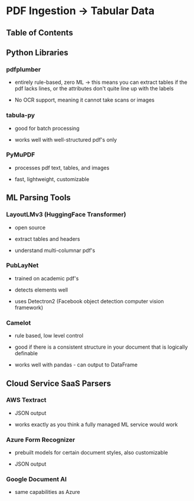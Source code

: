 # PDF Ingestion -> Tabular Data
## Table of Contents

## Python Libraries
### pdfplumber
- entirely rule-based, zero ML -> this means you can extract tables if the pdf lacks lines, or the attributes don't quite line up with the labels

- No OCR support, meaning it cannot take scans or images
### tabula-py
- good for batch processing

- works well with well-structured pdf's only
### PyMuPDF
- processes pdf text, tables, and images

- fast, lightweight, customizable
## ML Parsing Tools
### LayoutLMv3 (HuggingFace Transformer)
- open source

- extract tables and headers
- understand multi-columnar pdf's
### PubLayNet
- trained on academic pdf's

- detects elements well
- uses Detectron2 (Facebook object detection computer vision framework)
### Camelot
- rule based, low level control

- good if there is a consistent structure in your document that is logically definable
- works well with pandas - can output to DataFrame
## Cloud Service SaaS Parsers
### AWS Textract
- JSON output

- works exactly as you think a fully managed ML service would work
### Azure Form Recognizer
- prebuilt models for certain document styles, also customizable

- JSON output
### Google Document AI
- same capabilities as Azure